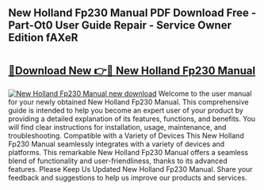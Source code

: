 ## New Holland Fp230 Manual PDF Download Free - Part-Ot0 User Guide Repair - Service Owner Edition fAXeR

# <h2><a href="http://bc95209.oget.top/?id=New+Holland+Fp230+Manual">🔗Download New 👉🔴 New Holland Fp230 Manual</a></h2>

[![New Holland Fp230 Manual new download](https://i.imgur.com/5g1atiW.png)](http://bc95209.oget.top/?id=New+Holland+Fp230+Manual)
Welcome to the user manual for your newly obtained New Holland Fp230 Manual. This comprehensive guide is intended to help you become an expert user of your product by providing a detailed explanation of its features, functions, and benefits. You will find clear instructions for installation, usage, maintenance, and troubleshooting. Compatible with a Variety of Devices This New Holland Fp230 Manual seamlessly integrates with a variety of devices and platforms. This remarkable New Holland Fp230 Manual offers a seamless blend of functionality and user-friendliness, thanks to its advanced features. Please Keep Us Updated New Holland Fp230 Manual. Share your feedback and suggestions to help us improve our products and services.

